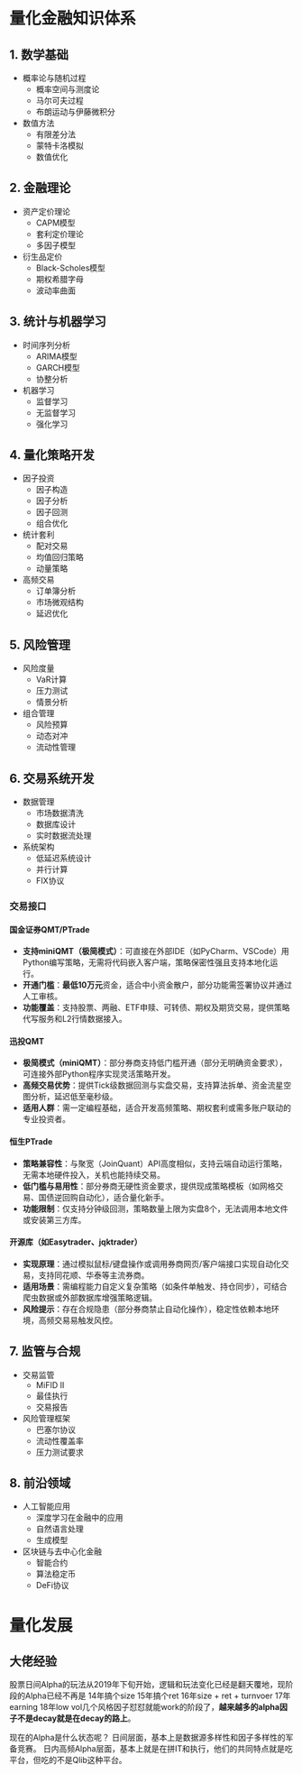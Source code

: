 # 量化金融知识体系

## 1. 数学基础
- 概率论与随机过程
  * 概率空间与测度论
  * 马尔可夫过程
  * 布朗运动与伊藤微积分
- 数值方法
  * 有限差分法
  * 蒙特卡洛模拟
  * 数值优化

## 2. 金融理论
- 资产定价理论
  * CAPM模型
  * 套利定价理论
  * 多因子模型
- 衍生品定价
  * Black-Scholes模型
  * 期权希腊字母
  * 波动率曲面

## 3. 统计与机器学习
- 时间序列分析
  * ARIMA模型
  * GARCH模型
  * 协整分析
- 机器学习
  * 监督学习
  * 无监督学习
  * 强化学习

## 4. 量化策略开发
- 因子投资
  * 因子构造
  * 因子分析
  * 因子回测
  * 组合优化
- 统计套利
  * 配对交易
  * 均值回归策略
  * 动量策略
- 高频交易
  * 订单簿分析
  * 市场微观结构
  * 延迟优化

## 5. 风险管理
- 风险度量
  * VaR计算
  * 压力测试
  * 情景分析
- 组合管理
  * 风险预算
  * 动态对冲
  * 流动性管理

## 6. 交易系统开发
- 数据管理
  * 市场数据清洗
  * 数据库设计
  * 实时数据流处理
- 系统架构
  * 低延迟系统设计
  * 并行计算
  * FIX协议

### 交易接口
#### 国金证券QMT/PTrade  
- **支持miniQMT（极简模式）**：可直接在外部IDE（如PyCharm、VSCode）用Python编写策略，无需将代码嵌入客户端，策略保密性强且支持本地化运行。  
- **开通门槛**：**最低10万元**资金，适合中小资金散户，部分功能需签署协议并通过人工审核。  
- **功能覆盖**：支持股票、两融、ETF申赎、可转债、期权及期货交易，提供策略代写服务和L2行情数据接入。  

#### 迅投QMT  
- **极简模式（miniQMT）**：部分券商支持低门槛开通（部分无明确资金要求），可连接外部Python程序实现灵活策略开发。  
- **高频交易优势**：提供Tick级数据回测与实盘交易，支持算法拆单、资金流星空图分析，延迟低至毫秒级。  
- **适用人群**：需一定编程基础，适合开发高频策略、期权套利或需多账户联动的专业投资者。  

#### 恒生PTrade  
- **策略兼容性**：与聚宽（JoinQuant）API高度相似，支持云端自动运行策略，无需本地硬件投入，关机也能持续交易。  
- **低门槛与易用性**：部分券商无硬性资金要求，提供现成策略模板（如网格交易、国债逆回购自动化），适合量化新手。  
- **功能限制**：仅支持分钟级回测，策略数量上限为实盘8个，无法调用本地文件或安装第三方库。  

#### 开源库（如Easytrader、jqktrader）  
- **实现原理**：通过模拟鼠标/键盘操作或调用券商网页/客户端接口实现自动化交易，支持同花顺、华泰等主流券商。  
- **适用场景**：需编程能力自定义复杂策略（如条件单触发、持仓同步），可结合爬虫数据或外部数据库增强策略逻辑。  
- **风险提示**：存在合规隐患（部分券商禁止自动化操作），稳定性依赖本地环境，高频交易易触发风控。  

## 7. 监管与合规
- 交易监管
  * MiFID II
  * 最佳执行
  * 交易报告
- 风险管理框架
  * 巴塞尔协议
  * 流动性覆盖率
  * 压力测试要求

## 8. 前沿领域
- 人工智能应用
  * 深度学习在金融中的应用
  * 自然语言处理
  * 生成模型
- 区块链与去中心化金融
  * 智能合约
  * 算法稳定币
  * DeFi协议

# 量化发展

## 大佬经验
股票日间Alpha的玩法从2019年下旬开始，逻辑和玩法变化已经是翻天覆地，现阶段的Alpha已经不再是
14年搞个size
15年搞个ret
16年size + ret + turnvoer
17年earning
18年low vol几个风格因子怼怼就能work的阶段了，**越来越多的alpha因子不是decay就是在decay的路上**。

现在的Alpha是什么状态呢？
日间层面，基本上是数据源多样性和因子多样性的军备竞赛。
日内高频Alpha层面，基本上就是在拼IT和执行，他们的共同特点就是吃平台，但吃的不是Qlib这种平台。
